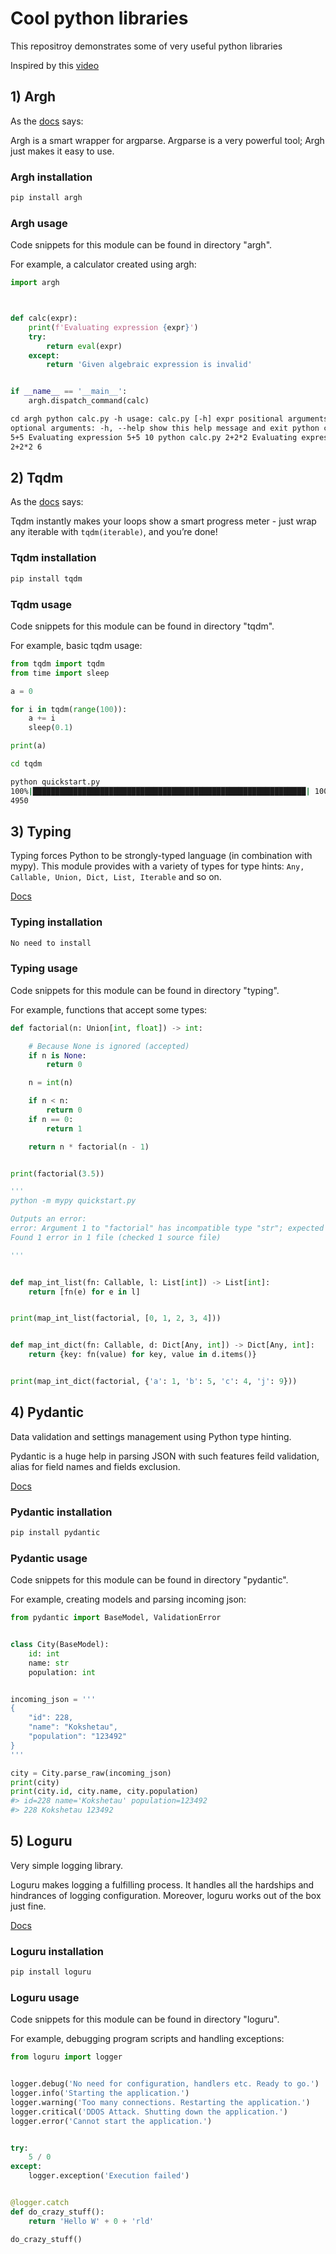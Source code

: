 # Cool python libraries

This repositroy demonstrates some of very useful python libraries

Inspired by this [video](https://www.youtube.com/watch?v=eILeIEE3C8c)

## 1) Argh

As the [docs](https://argh.readthedocs.io/en/latest/) says:

Argh is a smart wrapper for argparse. Argparse is a very powerful tool; Argh just makes it easy to use.

### Argh installation

```bash
pip install argh
```

### Argh usage

Code snippets for this module can be found in directory "argh".

For example, a calculator created using argh:

```python
import argh



def calc(expr):
    print(f'Evaluating expression {expr}')
    try:
        return eval(expr)
    except:
        return 'Given algebraic expression is invalid'


if __name__ == '__main__':
    argh.dispatch_command(calc)
```

```html
cd argh python calc.py -h usage: calc.py [-h] expr positional arguments: expr -
optional arguments: -h, --help show this help message and exit python calc.py
5+5 Evaluating expression 5+5 10 python calc.py 2+2*2 Evaluating expression
2+2*2 6
```

## 2) Tqdm

As the [docs](https://tqdm.github.io/) says:

Tqdm instantly makes your loops show a smart progress meter - just wrap any iterable with `tqdm(iterable)`, and you’re done!

### Tqdm installation

```bash
pip install tqdm
```

### Tqdm usage

Code snippets for this module can be found in directory "tqdm".

For example, basic tqdm usage:

```python
from tqdm import tqdm
from time import sleep

a = 0

for i in tqdm(range(100)):
    a += i
    sleep(0.1)

print(a)
```

```bash
cd tqdm

python quickstart.py
100%|█████████████████████████████████████████████████████████████| 100/100 [00:10<00:00,  9.86it/s]
4950
```

## 3) Typing

Typing forces Python to be strongly-typed language (in combination with mypy).
This module provides with a variety of types for type hints: `Any, Callable, Union, Dict, List, Iterable` and so on.

[Docs](https://docs.python.org/3/library/typing.html)

### Typing installation

```bash
No need to install
```

### Typing usage

Code snippets for this module can be found in directory "typing".

For example, functions that accept some types:

```python
def factorial(n: Union[int, float]) -> int:

    # Because None is ignored (accepted)
    if n is None:
        return 0

    n = int(n)

    if n < n:
        return 0
    if n == 0:
        return 1

    return n * factorial(n - 1)


print(factorial(3.5))

'''
python -m mypy quickstart.py

Outputs an error:
error: Argument 1 to "factorial" has incompatible type "str"; expected "int"
Found 1 error in 1 file (checked 1 source file)

'''


def map_int_list(fn: Callable, l: List[int]) -> List[int]:
    return [fn(e) for e in l]


print(map_int_list(factorial, [0, 1, 2, 3, 4]))


def map_int_dict(fn: Callable, d: Dict[Any, int]) -> Dict[Any, int]:
    return {key: fn(value) for key, value in d.items()}


print(map_int_dict(factorial, {'a': 1, 'b': 5, 'c': 4, 'j': 9}))
```

## 4) Pydantic

Data validation and settings management using Python type hinting.

Pydantic is a huge help in parsing JSON with such features feild validation, alias for field names and fields exclusion.

[Docs](https://pydantic-docs.helpmanual.io/)

### Pydantic installation

```bash
pip install pydantic
```

### Pydantic usage

Code snippets for this module can be found in directory "pydantic".

For example, creating models and parsing incoming json:

```python
from pydantic import BaseModel, ValidationError


class City(BaseModel):
    id: int
    name: str
    population: int


incoming_json = '''
{
    "id": 228,
    "name": "Kokshetau",
    "population": "123492"
}
'''

city = City.parse_raw(incoming_json)
print(city)
print(city.id, city.name, city.population)
#> id=228 name='Kokshetau' population=123492
#> 228 Kokshetau 123492
```

## 5) Loguru

Very simple logging library.

Loguru makes logging a fulfilling process. It handles all the hardships and hindrances of logging configuration. Moreover, loguru works out of the box just fine.

[Docs](https://loguru.readthedocs.io/en/stable/)

### Loguru installation

```bash
pip install loguru
```

### Loguru usage

Code snippets for this module can be found in directory "loguru".

For example, debugging program scripts and handling exceptions:

```python
from loguru import logger


logger.debug('No need for configuration, handlers etc. Ready to go.')
logger.info('Starting the application.')
logger.warning('Too many connections. Restarting the application.')
logger.critical('DDOS Attack. Shutting down the application.')
logger.error('Cannot start the application.')


try:
    5 / 0
except:
    logger.exception('Execution failed')


@logger.catch
def do_crazy_stuff():
    return 'Hello W' + 0 + 'rld'

do_crazy_stuff()
```
